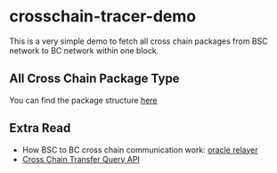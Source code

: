 # crosschain-tracer-demo
This is a very simple demo to fetch all cross chain packages from BSC network to BC network within one block.

## All Cross Chain Package Type
You can find the package structure [here](https://github.com/bnb-chain/go-sdk/blob/fb68c6868661cfb9f1d9d23b444429090bd471d8/types/msg/types.go#L98)

## Extra Read
- How BSC to BC cross chain communication work: [oracle relayer](https://docs.bnbchain.org/docs/learn/oracle-module)
- [Cross Chain Transfer Query API](https://docs.bnbchain.org/docs/learn/cross-chain-api)
